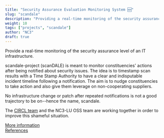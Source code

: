 ```yaml
---
title: "Security Assurance Evaluation Monitoring System 🆕"
slug: "scandale"
description: "Providing a real-time monitoring of the security assurance level of an IT infrastructure."
weight: 10
tags: ["projects", "scandale"]
author: "NC3"
draft: true
---
```


Provide a real-time monitoring of the security assurance level of an IT infrastructure.

scandale-project (scanDALE) is meant to monitor constituencies' actions after
being notified about security issues.
The idea is to timestamp scan results with a Time Stamp Authority to have a
clear and indisputable incident timeline following a notification.
The aim is to nudge constituencies to take action and also give them leverage
on non-cooperating suppliers.

No infrastructure change or patch after repeated notifications is not a good
trajectory to be on--hence the name, scandale.

The [CIRCL team](https://www.circl.lu) and the NC3-LU OSS team are working
together in order to improve this shameful situation.

[More information](https://github.com/scandale-project)  
[References](https://pumpkin-project.readthedocs.io/en/latest/references.html)  
